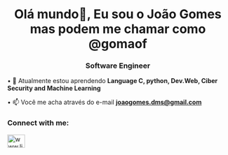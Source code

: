<h1 align="center">Olá mundo👋, Eu sou o João Gomes mas podem me chamar como @gomaof</h1><h3 align="center">Software Engineer</h3>


• 🌱 Atualmente estou aprendendo **Language C, python, Dev.Web, Ciber Security and Machine Learning**

• 📫 Você me acha através do e-mail  **joaogomes.dms@gmail.com**



<h3 align="left">


Connect with me: </h3>
<p align="left">
<a href="https://linkedin.com/in/www.linkedin.com/in/joaogomess/" target="blank"><img align="center" src="https://raw.githubusercontent.com/rahuldkjain/github-profile-readme-generator/master/src/images/icons/Social/linked-in-alt.svg" alt="www.linkedin.com/in/joaogomess/" height="30" width="40" /></a></p>






<!---
- 👋 Hi, I’m @gomaof
- 👀 I’m interested in ...
- 🌱 I’m currently learning ...
- 💞️ I’m looking to collaborate on ...
- 📫 How to reach me ...
gomaof/gomaof is a ✨ special ✨ repository because its `README.md` (this file) appears on your GitHub profile.
You can click the Preview link to take a look at your changes.
--->
